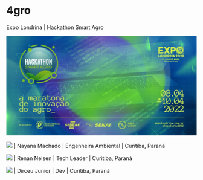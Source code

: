 # 4gro
Expo Londrina | Hackathon Smart Agro

<img src="https://raw.githubusercontent.com/dirceu-jr/4gro/main/621e379dd629b-lg.jpeg" />

<img src="https://media4.giphy.com/media/lu01tsQqf1mJuHrFVq/giphy.gif" width="320" /> | Nayana Machado | Engenheira Ambiental | Curitiba, Paraná

<img src="https://media.giphy.com/media/RbDKaczqWovIugyJmW/giphy.gif" width="320" /> | Renan Nelsen | Tech Leader | Curitiba, Paraná

<img src="https://media.giphy.com/media/MdA16VIoXKKxNE8Stk/giphy.gif" width="320" /> | Dirceu Junior | Dev | Curitiba, Paraná